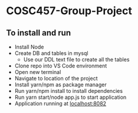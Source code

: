 # COSC457-Group-Project


## To install and run
* Install Node
* Create DB and tables in mysql
  * Use our DDL text file to create all the tables
* Clone repo into VS Code environment
* Open new terminal
* Navigate to location of the project
* Install yarn/npm as package manager
* Run yarn/npm install to install dependencies
* Run yarn start/node app.js to start application
* Application running at [localhost:8082](http://localhost:8082)
